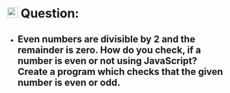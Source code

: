 # <img height="24px" src="https://cdn-icons-png.flaticon.com/512/5968/5968292.png"> Question:

- ## Even numbers are divisible by 2 and the remainder is zero. How do you check, if a number is even or not using JavaScript? Create a program which checks that the given number is even or odd.
